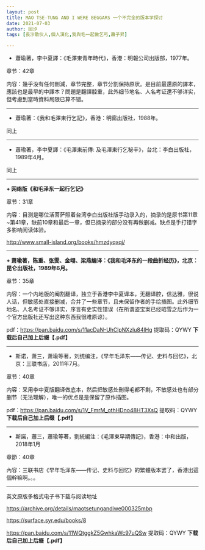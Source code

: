 ```yaml
---
layout: post
title: MAO TSE-TUNG AND I WERE BEGGARS 一个不完全的版本学探讨
date: 2021-07-03
author: 回汐
tags: [長沙散伙人,個人漢化,我與毛一起做乞丐,蕭子昇]

---
```


+ 蕭瑜著，李中夏譯：《毛澤東青年時代》，香港：明報公司出版部，1977年。

章节：42章

内容：幾乎没有任何刪減，章节完整，章节分割保持原状。是目前最還原的譯本，應該也是最早的中譯本？問題是翻譯腔重，此外细节地名、人名考证還不够详实，但考慮到當時資料局限已算不错。

* * *

+ 蕭瑜著：《我和毛澤東行乞記》，香港：明窗出版社，1988年。

同上

* * *

+ 蕭瑜著，李中夏譯：《毛澤東前傳: 及毛澤東行乞秘辛》，台北：李白出版社，1989年4月。

同上

* * *

**+ 网络版《和毛泽东一起行乞记》**

章节：31章

内容：目测是哪位活菩萨照着台湾李白出版社版手动录入的，摘录的是原书第11章~第41章，缺前10章和最后一章，但已摘录的部分没有再做删减。缺点是手打错字多影响阅读体验。

<http://www.small-island.org/books/hmzdyqxqj/>

* * *

**+ 萧瑜著，陈重、张雯、金翊、梁燕编译：《我和毛泽东的一段曲折经历》，北京：昆仑出版社，1989年6月。**

章节：35章

内容：一个内地版的阉割翻译，独立于香港李中夏译本，无翻译腔，信达雅，很说人话，但敏感处直接删减，合并了一些章节，且未保留作者的手绘插图。此外细节地名、人名考证不够详实，序言有史实性错误（在所谓盗宝案已经昭雪之后作为一个官方出版社还写出这种东西我很难原谅）。

pdf：<https://pan.baidu.com/s/11acDaN-UhClpNXzlu84lHg> 提取码：QYWY **下载后自己加上后缀【.pdf】**

* * *

+ 斯诺，萧三，萧瑜等著，刘统编注，《早年毛泽东——传记、史料与回忆》，北京：三联书店，2011年7月。

章节：40章

内容：采用李中夏版翻译做底本，然后把敏感处刪得毛都不剩，不敏感处也有部分删节（无法理解），唯一的优点是是保留了原作插图。

pdf：<https://pan.baidu.com/s/1V_FmrM_othHDno48HT3XsQ> 提取码：QYWY **下载后自己加上后缀【.pdf】**

* * *

+ 斯諾，蕭三，蕭瑜等著，劉統編注：《毛澤東早期傳記》，香港：中和出版，2018年1月

章節：40章

內容：三联书店《早年毛泽东——传记、史料与回忆》的繁體版本罢了，香港出這個幹嘛啊。。。





* * *

英文原版多格式电子书下载与阅读地址

<https://archive.org/details/maotsetungandiwe000325mbp>

<https://surface.syr.edu/books/8>

<https://pan.baidu.com/s/11WQtggkZ5GwhkaWc97uQSw> 提取码：QYWY **下载后自己加上后缀【.pdf】**
